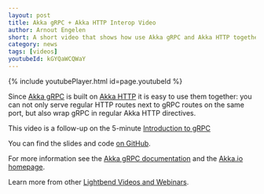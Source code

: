 ```yaml
---
layout: post
title: Akka gRPC + Akka HTTP Interop Video
author: Arnout Engelen
short: A short video that shows how use Akka gRPC and Akka HTTP together.
category: news
tags: [videos]
youtubeId: kGYQaWCQWaY
---
```


{% include youtubePlayer.html id=page.youtubeId %}

Since [Akka gRPC](https://doc.akka.io/docs/akka-grpc) is built on [Akka HTTP](https://doc.akka.io/docs/akka-http) it is easy to use them together: you can not only serve regular HTTP routes next to gRPC routes on the same port, but also wrap gRPC in regular Akka HTTP directives.

This video is a follow-up on the 5-minute [Introduction to gRPC](2020-04-08-akka-grpc-intro-video.md)

You can find the slides and code [on GitHub](https://github.com/raboof/akka-grpc-http-video).
     
For more information see the [Akka gRPC documentation](https://doc.akka.io/docs/akka-grpc) and the [Akka.io homepage](https://akka.io).

Learn more from other [Lightbend Videos and Webinars](https://www.lightbend.com/videos-and-webinars).
